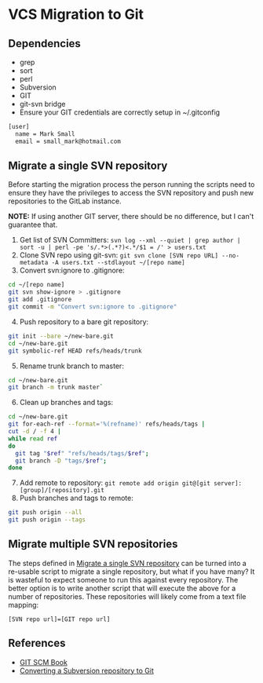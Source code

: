 # VCS Migration to Git

## Dependencies

* grep
* sort
* perl
* Subversion
* GIT
* git-svn bridge
* Ensure your GIT credentials are correctly setup in ~/.gitconfig

```bash
[user]
  name = Mark Small
  email = small_mark@hotmail.com
```

## Migrate a single SVN repository

Before starting the migration process the person running the scripts need to ensure they have the privileges to access the SVN repository and push new repositories to the GitLab instance.

**NOTE:** If using another GIT server, there should be no difference, but I can't guarantee that.

1. Get list of SVN Committers: `svn log --xml --quiet | grep author | sort -u | perl -pe 's/.*>(.*?)<.*/$1 = /' > users.txt`
1. Clone SVN repo using git-svn: `git svn clone [SVN repo URL] --no-metadata -A users.txt --stdlayout ~/[repo name]`
1. Convert svn:ignore to .gitignore:
```bash
cd ~/[repo name]
git svn show-ignore > .gitignore
git add .gitignore
git commit -m "Convert svn:ignore to .gitignore"
```
4. Push repository to a bare git repository:
```bash
git init --bare ~/new-bare.git
cd ~/new-bare.git
git symbolic-ref HEAD refs/heads/trunk
```
5. Rename trunk branch to master:
```bash
cd ~/new-bare.git
git branch -m trunk master`
```
6. Clean up branches and tags:
```bash
cd ~/new-bare.git
git for-each-ref --format='%(refname)' refs/heads/tags |
cut -d / -f 4 |
while read ref
do
  git tag "$ref" "refs/heads/tags/$ref";
  git branch -D "tags/$ref";
done
```
7. Add remote to repository: `git remote add origin git@[git server]:[group]/[repository].git`
1. Push branches and tags to remote:
```bash
git push origin --all
git push origin --tags
```


## Migrate multiple SVN repositories

The steps defined in [Migrate a single SVN repository](#migrate-a-single-svn-repository) can be turned into a re-usable script to migrate a single repository, but what if you have many? It is wasteful to expect someone to run this against every repository. The better option is to write another script that will execute the above for a number of repositories. These repositories will likely come from a text file mapping:

    [SVN repo url]=[GIT repo url]


## References

* [GIT SCM Book](https://git-scm.com/book/en/v2/Git-and-Other-Systems-Migrating-to-Git)
* [Converting a Subversion repository to Git](https://john.albin.net/git/convert-subversion-to-git)
